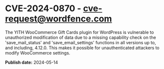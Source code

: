 # CVE-2024-0870 - cve-request@wordfence.com

The YITH WooCommerce Gift Cards plugin for WordPress is vulnerable to unauthorized modification of data due to a missing capability check on the 'save_mail_status' and 'save_email_settings' functions in all versions up to, and including, 4.12.0. This makes it possible for unauthenticated attackers to modify WooCommerce settings.

**Publish date:** 2024-05-14
